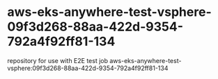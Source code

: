 # aws-eks-anywhere-test-vsphere-09f3d268-88aa-422d-9354-792a4f92ff81-134
repository for use with E2E test job aws-eks-anywhere-test-vsphere:09f3d268-88aa-422d-9354-792a4f92ff81-134
